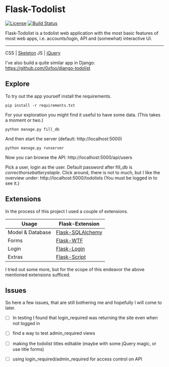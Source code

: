# Flask-Todolist

[![License][license-image]][license-url] [![Build Status][travis-image]][travis-url]

Flask-Todolist is a todolist web application with the most basic features of most web apps, i.e. accounts/login, API and (somewhat) interactive UI.

---
CSS | [Skeleton](http://getskeleton.com/)
JS  | [jQuery](https://jquery.com/)

I've also build a quite similar app in Django: https://github.com/0xfoo/django-todolist


## Explore
To try out the app yourself install the requirements.

    pip install -r requirements.txt

For your exploration you might find it useful to have some data. (This takes a moment or two.)

    python manage.py fill_db

And then start the server (default: http://localhost:5000)

    python manage.py runserver


Now you can browse the API:
http://localhost:5000/api/users

Pick a user, login as the user. Default password after fill_db is *correcthorsebatterystaple*.
Click around, there is not to much, but I like the overview under: http://localhost:5000/todolists
(You must be logged in to see it.)


## Extensions

In the process of this project I used a couple of extensions.

Usage               | Flask-Extension
------------------- | -----------------------
Model & Database    | [Flask-SQLAlchemy](http://flask-sqlalchemy.pocoo.org/2.0/)
Forms               | [Flask-WTF](https://flask-wtf.readthedocs.org/en/latest/)
Login               | [Flask-Login](http://flask-login.readthedocs.org/en/latest/)
Extras              | [Flask-Script](http://flask-script.readthedocs.org/en/latest/)

I tried out some more, but for the scope of this endeavor the above mentioned extensions sufficed.


## Issues

So here a few issues, that are still bothering me and hopefully I will come to later.

 - [ ] In testing I found that login_required was returning the site even when not logged in
 - [ ] find a way to test admin_required views
 - [ ] making the todolist titles editable (maybe with some jQuery magic, or use title forms)
 - [ ] using login_required/admin_required for access control on API


[license-url]: https://github.com/0xfoo/flask-todolist/blob/master/LICENSE
[license-image]: https://img.shields.io/badge/license-MIT-blue.svg?style=flat

[travis-url]: https://travis-ci.org/0xfoo/flask-todolist
[travis-image]: https://travis-ci.org/0xfoo/flask-todolist.svg?branch=master
